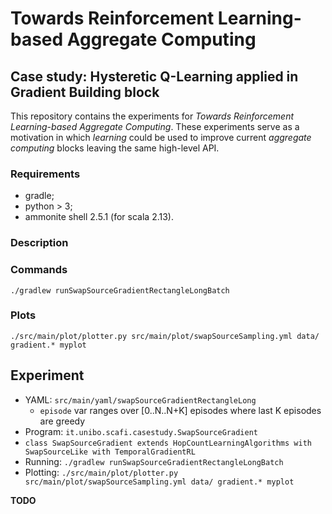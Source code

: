 # Towards Reinforcement Learning-based Aggregate Computing
## Case study: Hysteretic Q-Learning applied in Gradient Building block

This repository contains the experiments for *Towards Reinforcement Learning-based Aggregate Computing*.
These experiments serve as a motivation in which *learning* could be used to improve current *aggregate computing* blocks leaving the same high-level API.

### Requirements
- gradle;
- python > 3;
- ammonite shell 2.5.1 (for scala 2.13).
### Description

### Commands

`./gradlew runSwapSourceGradientRectangleLongBatch`

### Plots

`./src/main/plot/plotter.py src/main/plot/swapSourceSampling.yml data/ gradient.* myplot`

## Experiment

- YAML: `src/main/yaml/swapSourceGradientRectangleLong`
    - `episode` var ranges over [0..N..N+K] episodes where last K episodes are greedy
- Program: `it.unibo.scafi.casestudy.SwapSourceGradient`
- `class SwapSourceGradient extends HopCountLearningAlgorithms with SwapSourceLike with TemporalGradientRL`
- Running: `./gradlew runSwapSourceGradientRectangleLongBatch`
- Plotting: `./src/main/plot/plotter.py src/main/plot/swapSourceSampling.yml data/ gradient.* myplot`

**TODO**
